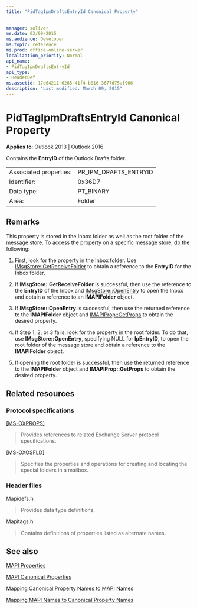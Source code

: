 ```yaml
---
title: "PidTagIpmDraftsEntryId Canonical Property"
 
 
manager: soliver
ms.date: 03/09/2015
ms.audience: Developer
ms.topic: reference
ms.prod: office-online-server
localization_priority: Normal
api_name:
- PidTagIpmDraftsEntryId
api_type:
- HeaderDef
ms.assetid: 17d64211-6265-41f4-b016-3677d75af966
description: "Last modified: March 09, 2015"
---
```


# PidTagIpmDraftsEntryId Canonical Property

  
  
**Applies to**: Outlook 2013 | Outlook 2016 
  
Contains the **EntryID** of the Outlook Drafts folder. 
  
|||
|:-----|:-----|
|Associated properties:  <br/> |PR_IPM_DRAFTS_ENTRYID  <br/> |
|Identifier:  <br/> |0x36D7  <br/> |
|Data type:  <br/> |PT_BINARY  <br/> |
|Area:  <br/> |Folder  <br/> |
   
## Remarks

This property is stored in the Inbox folder as well as the root folder of the message store. To access the property on a specific message store, do the following: 
  
1. First, look for the property in the Inbox folder. Use [IMsgStore::GetReceiveFolder](imsgstore-getreceivefolder.md) to obtain a reference to the **EntryID** for the Inbox folder. 
    
2. If **IMsgStore::GetReceiveFolder** is successful, then use the reference to the **EntryID** of the Inbox and [IMsgStore::OpenEntry](imsgstore-openentry.md) to open the Inbox and obtain a reference to an **IMAPIFolder** object. 
    
3. If **IMsgStore::OpenEntry** is successful, then use the returned reference to the **IMAPIFolder** object and [IMAPIProp::GetProps](imapiprop-getprops.md) to obtain the desired property. 
    
4. If Step 1, 2, or 3 fails, look for the property in the root folder. To do that, use **IMsgStore::OpenEntry**, specifying NULL for **lpEntryID**, to open the root folder of the message store and obtain a reference to the **IMAPIFolder** object. 
    
5. If opening the root folder is successful, then use the returned reference to the **IMAPIFolder** object and **IMAPIProp::GetProps** to obtain the desired property. 
    
## Related resources

### Protocol specifications

[[MS-OXPROPS]](http://msdn.microsoft.com/library/f6ab1613-aefe-447d-a49c-18217230b148%28Office.15%29.aspx)
  
> Provides references to related Exchange Server protocol specifications.
    
[[MS-OXOSFLD]](http://msdn.microsoft.com/library/a60e9c16-2ba8-424b-b60c-385a8a2837cb%28Office.15%29.aspx)
  
> Specifies the properties and operations for creating and locating the special folders in a mailbox.
    
### Header files

Mapidefs.h
  
> Provides data type definitions.
    
Mapitags.h
  
> Contains definitions of properties listed as alternate names.
    
## See also



[MAPI Properties](mapi-properties.md)
  
[MAPI Canonical Properties](mapi-canonical-properties.md)
  
[Mapping Canonical Property Names to MAPI Names](mapping-canonical-property-names-to-mapi-names.md)
  
[Mapping MAPI Names to Canonical Property Names](mapping-mapi-names-to-canonical-property-names.md)

